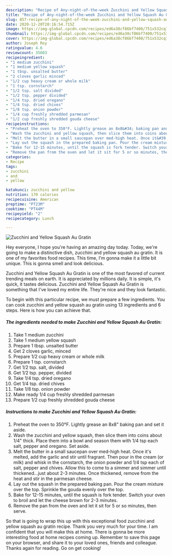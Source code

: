 ```yaml
---
description: "Recipe of Any-night-of-the-week Zucchini and Yellow Squash Au Gratin"
title: "Recipe of Any-night-of-the-week Zucchini and Yellow Squash Au Gratin"
slug: 857-recipe-of-any-night-of-the-week-zucchini-and-yellow-squash-au-gratin
date: 2020-12-20T20:16:54.715Z
image: https://img-global.cpcdn.com/recipes/ed6a38cf86bf7400/751x532cq70/zucchini-and-yellow-squash-au-gratin-recipe-main-photo.jpg
thumbnail: https://img-global.cpcdn.com/recipes/ed6a38cf86bf7400/751x532cq70/zucchini-and-yellow-squash-au-gratin-recipe-main-photo.jpg
cover: https://img-global.cpcdn.com/recipes/ed6a38cf86bf7400/751x532cq70/zucchini-and-yellow-squash-au-gratin-recipe-main-photo.jpg
author: Joseph Roy
ratingvalue: 4.6
reviewcount: 35603
recipeingredient:
- "1 medium zucchini"
- "1 medium yellow squash"
- "1 tbsp. unsalted butter"
- "2 cloves garlic minced"
- "1/2 cup heavy cream or whole milk"
- "1 tsp. cornstarch"
- "1/2 tsp. salt divided"
- "1/2 tsp. pepper divided"
- "1/4 tsp. dried oregano"
- "1/4 tsp. dried chives"
- "1/8 tsp. onion powder"
- "1/4 cup freshly shredded parmesan"
- "1/2 cup freshly shredded gouda cheese"
recipeinstructions:
- "Preheat the oven to 350°F. Lightly grease an 8x8&#34; baking pan and set it aside."
- "Wash the zucchini and yellow squash, then slice them into coins about 1/4&#34; thick. Place them into a bowl and season them with 1/4 tsp each salt, pepper and oregano. Set aside."
- "Melt the butter in a small saucepan over med-high heat. Once it&#39;s melted, add the garlic and stir until fragrant. Then pour in the cream (or milk) and whisk in the cornstarch, the onion powder and 1/4 tsp each of salt, pepper and chives. Allow this to come to a simmer and simmer until thickened...just about 2-3 minutes. Once thickened, remove from the heat and stir in the parmesan cheese."
- "Lay out the squash in the prepared baking pan. Pour the cream mixture over the top. Sprinkle the gouda evenly over the top."
- "Bake for 12-15 minutes, until the squash is fork tender. Switch your oven to broil and let the cheese brown for 2-3 minutes."
- "Remove the pan from the oven and let it sit for 5 or so minutes, then serve."
categories:
- Recipe
tags:
- zucchini
- and
- yellow

katakunci: zucchini and yellow 
nutrition: 170 calories
recipecuisine: American
preptime: "PT23M"
cooktime: "PT44M"
recipeyield: "2"
recipecategory: Lunch

---
```



![Zucchini and Yellow Squash Au Gratin](https://img-global.cpcdn.com/recipes/ed6a38cf86bf7400/751x532cq70/zucchini-and-yellow-squash-au-gratin-recipe-main-photo.jpg)

Hey everyone, I hope you're having an amazing day today. Today, we're going to make a distinctive dish, zucchini and yellow squash au gratin. It is one of my favorites food recipes. This time, I'm gonna make it a little bit unique. This is gonna smell and look delicious.



Zucchini and Yellow Squash Au Gratin is one of the most favored of current trending meals on earth. It is appreciated by millions daily. It is simple, it's quick, it tastes delicious. Zucchini and Yellow Squash Au Gratin is something that I've loved my entire life. They're nice and they look fantastic.


To begin with this particular recipe, we must prepare a few ingredients. You can cook zucchini and yellow squash au gratin using 13 ingredients and 6 steps. Here is how you can achieve that.

<!--inarticleads1-->

##### The ingredients needed to make Zucchini and Yellow Squash Au Gratin:

1. Take 1 medium zucchini
1. Take 1 medium yellow squash
1. Prepare 1 tbsp. unsalted butter
1. Get 2 cloves garlic, minced
1. Prepare 1/2 cup heavy cream or whole milk
1. Prepare 1 tsp. cornstarch
1. Get 1/2 tsp. salt, divided
1. Get 1/2 tsp. pepper, divided
1. Take 1/4 tsp. dried oregano
1. Get 1/4 tsp. dried chives
1. Take 1/8 tsp. onion powder
1. Make ready 1/4 cup freshly shredded parmesan
1. Prepare 1/2 cup freshly shredded gouda cheese




<!--inarticleads2-->

##### Instructions to make Zucchini and Yellow Squash Au Gratin:

1. Preheat the oven to 350°F. Lightly grease an 8x8&#34; baking pan and set it aside.
1. Wash the zucchini and yellow squash, then slice them into coins about 1/4&#34; thick. Place them into a bowl and season them with 1/4 tsp each salt, pepper and oregano. Set aside.
1. Melt the butter in a small saucepan over med-high heat. Once it&#39;s melted, add the garlic and stir until fragrant. Then pour in the cream (or milk) and whisk in the cornstarch, the onion powder and 1/4 tsp each of salt, pepper and chives. Allow this to come to a simmer and simmer until thickened...just about 2-3 minutes. Once thickened, remove from the heat and stir in the parmesan cheese.
1. Lay out the squash in the prepared baking pan. Pour the cream mixture over the top. Sprinkle the gouda evenly over the top.
1. Bake for 12-15 minutes, until the squash is fork tender. Switch your oven to broil and let the cheese brown for 2-3 minutes.
1. Remove the pan from the oven and let it sit for 5 or so minutes, then serve.




So that is going to wrap this up with this exceptional food zucchini and yellow squash au gratin recipe. Thank you very much for your time. I am confident that you will make this at home. There is gonna be more interesting food at home recipes coming up. Remember to save this page on your browser, and share it to your loved ones, friends and colleague. Thanks again for reading. Go on get cooking!
